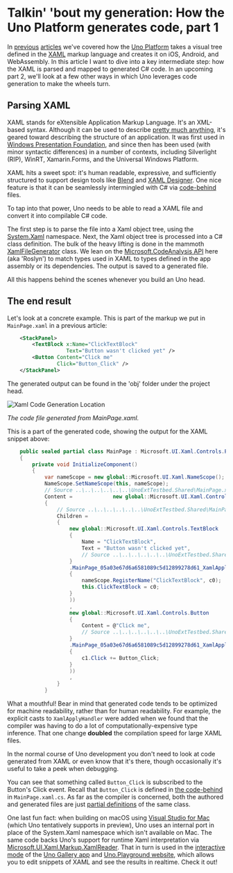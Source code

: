 ﻿# Talkin' 'bout my generation: How the Uno Platform generates code, part 1

In [previous](https://medium.com/@unoplatform/under-the-hood-an-introduction-to-uno-platform-6064a765d6a) [articles](https://hackernoon.com/pushing-the-right-buttons-how-uno-implements-views-under-the-hood-a5e93ea86688) we've covered how the [Uno Platform](https://platform.uno/) takes a visual tree defined in the [XAML](https://docs.microsoft.com/en-us/windows/uwp/xaml-platform/xaml-overview) markup language and creates it on iOS, Android, and WebAssembly. In this article I want to dive into a key intermediate step: how the XAML is parsed and mapped to generated C# code. In an upcoming part 2, we'll look at a few other ways in which Uno leverages code generation to make the wheels turn. 

## Parsing XAML

XAML stands for eXtensible Application Markup Language. It's an XML-based syntax. Although it can be used to describe [pretty much anything](https://docs.microsoft.com/en-us/dotnet/framework/windows-workflow-foundation/serializing-workflows-and-activities-to-and-from-xaml), it's geared toward describing the structure of an application. It was first used in [Windows Presentation Foundation](https://en.wikipedia.org/wiki/Windows_Presentation_Foundation), and since then has been used (with minor syntactic differences) in a number of contexts, including Silverlight (RIP), WinRT, Xamarin.Forms, and the Universal Windows Platform. 

XAML hits a sweet spot: it's human readable, expressive, and sufficiently structured to support design tools like [Blend](https://docs.microsoft.com/en-us/visualstudio/designers/creating-a-ui-by-using-blend-for-visual-studio?view=vs-2017) and [XAML Designer](https://docs.microsoft.com/en-us/visualstudio/designers/creating-a-ui-by-using-xaml-designer-in-visual-studio?view=vs-2017). One nice feature is that it can be seamlessly intermingled with C# via [code-behind](https://docs.microsoft.com/en-us/dotnet/framework/wpf/advanced/code-behind-and-xaml-in-wpf) files. 

To tap into that power, Uno needs to be able to read a XAML file and convert it into compilable C# code.  

The first step is to parse the file into a Xaml object tree, using the [System.Xaml](https://docs.microsoft.com/en-us/dotnet/api/system.xaml?view=netframework-4.7.2) namespace. Next, the Xaml object tree is processed into a C# class definition. The bulk of the heavy lifting is done in the mammoth [XamlFileGenerator](https://github.com/unoplatform/uno/blob/master/src/SourceGenerators/Uno.UI.SourceGenerators/XamlGenerator/XamlFileGenerator.cs) class. We lean on the [Microsoft.CodeAnalysis API](https://github.com/dotnet/roslyn) here (aka 'Roslyn') to match types used in XAML to types defined in the app assembly or its dependencies. The output is saved to a generated file.  

All this happens behind the scenes whenever you build an Uno head. 

## The end result

Let's look at a concrete example. This is part of the markup we put in `MainPage.xaml` in a previous article: 

```` xml
    <StackPanel> 
        <TextBlock x:Name="ClickTextBlock" 
                   Text="Button wasn't clicked yet" /> 
        <Button Content="Click me" 
                Click="Button_Click" /> 
    </StackPanel> 
````

The generated output can be found in the 'obj' folder under the project head. 

![Xaml Code Generation Location](Assets/xaml-code-generation-location.png)

*The code file generated from MainPage.xaml.*

This is a part of the generated code, showing the output for the XAML snippet above: 

```` csharp
    public sealed partial class MainPage : Microsoft.UI.Xaml.Controls.Page 
    { 
        private void InitializeComponent() 
        { 
            var nameScope = new global::Microsoft.UI.Xaml.NameScope(); 
            NameScope.SetNameScope(this, nameScope); 
            // Source ..\..\..\..\..\..\UnoExtTestbed.Shared\MainPage.xaml (Line 1:2) 
            Content =             new global::Microsoft.UI.Xaml.Controls.StackPanel 
            { 
                // Source ..\..\..\..\..\..\UnoExtTestbed.Shared\MainPage.xaml (Line 8:3) 
                Children =  
                { 
                    new global::Microsoft.UI.Xaml.Controls.TextBlock 
                    { 
                        Name = "ClickTextBlock", 
                        Text = "Button wasn't clicked yet", 
                        // Source ..\..\..\..\..\..\UnoExtTestbed.Shared\MainPage.xaml (Line 9:4) 
                    } 
                    .MainPage_05a03e67d6a6581089c5d12899278d61_XamlApply((MainPage_05a03e67d6a6581089c5d12899278d61XamlApplyExtensions.XamlApplyHandler0)(c0 =>  
                    { 
                        nameScope.RegisterName("ClickTextBlock", c0); 
                        this.ClickTextBlock = c0; 
                    } 
                    )) 
                    , 
                    new global::Microsoft.UI.Xaml.Controls.Button 
                    { 
                        Content = @"Click me", 
                        // Source ..\..\..\..\..\..\UnoExtTestbed.Shared\MainPage.xaml (Line 11:4) 
                    } 
                    .MainPage_05a03e67d6a6581089c5d12899278d61_XamlApply((MainPage_05a03e67d6a6581089c5d12899278d61XamlApplyExtensions.XamlApplyHandler1)(c1 =>  
                    { 
                        c1.Click += Button_Click; 
                    } 
                    )) 
                    , 
                } 
            }
````

What a mouthful! Bear in mind that generated code tends to be optimized for machine readability, rather than for human readability. For example, the explicit casts to `XamlApplyHandler` were added when we found that the compiler was having to do a lot of computationally-expensive type inference. That one change **doubled** the compilation speed for large XAML files. 

In the normal course of Uno development you don't need to look at code generated from XAML or even know that it's there, though occasionally it's useful to take a peek when debugging.

You can see that something called `Button_Click` is subscribed to the Button's Click event. Recall that `Button_Click` is defined in [the code-behind](https://medium.com/@unoplatform/pushing-the-right-buttons-how-uno-implements-views-under-the-hood-a5e93ea86688#the-number-goes-up) in `MainPage.xaml.cs`. As far as the compiler is concerned, both the authored and generated files are just [partial definitions](https://docs.microsoft.com/en-us/dotnet/csharp/programming-guide/classes-and-structs/partial-classes-and-methods) of the same class. 

One last fun fact: when building on macOS using [Visual Studio for Mac](https://visualstudio.microsoft.com/vs/mac/) (which Uno tentatively supports in preview), Uno uses an internal port in place of the System.Xaml namespace which isn't available on Mac. The same code backs Uno's support for runtime Xaml interpretation via [Microsoft.UI.Xaml.Markup.XamlReader](https://docs.microsoft.com/en-us/uwp/api/windows.ui.xaml.markup.xamlreader). That in turn is used in the [interactive mode](https://github.com/unoplatform/uno.Playground/blob/master/src/Uno.Playground.Shared/Samples/Playground.xaml) of the [Uno Gallery app](https://github.com/unoplatform/uno.Playground) and [Uno.Playground website](https://playground.platform.uno/), which allows you to edit snippets of XAML and see the results in realtime. Check it out!
